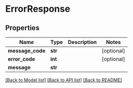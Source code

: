 # ErrorResponse

## Properties
Name | Type | Description | Notes
------------ | ------------- | ------------- | -------------
**message_code** | **str** |  | [optional] 
**error_code** | **int** |  | [optional] 
**message** | **str** |  | 

[[Back to Model list]](../README.md#documentation-for-models) [[Back to API list]](../README.md#documentation-for-api-endpoints) [[Back to README]](../README.md)

